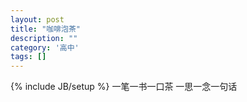 ```yaml
---
layout: post
title: "咖啡泡茶"
description: ""
category: '高中'
tags: []
---
```

{% include JB/setup %}
一笔一书一口茶
一思一念一句话
